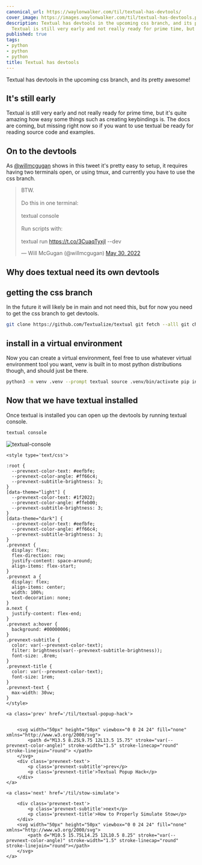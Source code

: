 ```yaml
---
canonical_url: https://waylonwalker.com/til/textual-has-devtools/
cover_image: https://images.waylonwalker.com/til/textual-has-devtools.png
description: Textual has devtools in the upcoming css branch, and its pretty awesome
  Textual is still very early and not really ready for prime time, but it As  https://twit
published: true
tags:
- python
- python
- python
title: Textual has devtools
---
```


Textual has devtools in the upcoming css branch, and its pretty awesome!

## It's still early

Textual is still very early and not really ready for prime time, but it's quite amazing how easy some things such as creating keybindings is.  The docs are coming, but missing right now so if you want to use textual be ready for reading source code and examples.

## On to the devtools

As [@willmcgugan](https://twitter.com/willmcgugan) shows in this tweet it's pretty easy to setup, it requires having two terminals open, or using tmux, and currently you have to use the css branch.

<blockquote class="twitter-tweet"><p lang="en" dir="ltr">BTW.<br><br>Do this in one terminal:<br><br>textual console<br><br>Run scripts with:<br><br>textual run <a href="https://t.co/3CuaqTyxjl">https://t.co/3CuaqTyxjl</a> --dev</p>&mdash; Will McGugan (@willmcgugan) <a href="https://twitter.com/willmcgugan/status/1531294412696956930?ref_src=twsrc%5Etfw">May 30, 2022</a></blockquote>
<script async src="https://platform.twitter.com/widgets.js" charset="utf-8"></script>


## Why does textual need its own devtools

## getting the css branch

In the future it will likely be in main and not need this, but for now you need to get the css branch to get devtools.

``` bash
git clone https://github.com/Textualize/textual git fetch --alll git checkout css
```

## install in a virtual environment

Now you can create a virtual environment, feel free to use whatever virtual environment tool you want, venv is built in to most python distributions though, and should just be there.

``` bash
python3 -m venv .venv --prompt textual source .venv/bin/activate pip install .
```

## Now that we have textual installed

Once textual is installed you can open up the devtools by running textual console.

```bash
textual console
```

![textual-console](https://screenshots.waylonwalker.com/textual-console.webp)
<div class='prevnext'>

    <style type='text/css'>

    :root {
      --prevnext-color-text: #eefbfe;
      --prevnext-color-angle: #ff66c4;
      --prevnext-subtitle-brightness: 3;
    }
    [data-theme="light"] {
      --prevnext-color-text: #1f2022;
      --prevnext-color-angle: #ffeb00;
      --prevnext-subtitle-brightness: 3;
    }
    [data-theme="dark"] {
      --prevnext-color-text: #eefbfe;
      --prevnext-color-angle: #ff66c4;
      --prevnext-subtitle-brightness: 3;
    }
    .prevnext {
      display: flex;
      flex-direction: row;
      justify-content: space-around;
      align-items: flex-start;
    }
    .prevnext a {
      display: flex;
      align-items: center;
      width: 100%;
      text-decoration: none;
    }
    a.next {
      justify-content: flex-end;
    }
    .prevnext a:hover {
      background: #00000006;
    }
    .prevnext-subtitle {
      color: var(--prevnext-color-text);
      filter: brightness(var(--prevnext-subtitle-brightness));
      font-size: .8rem;
    }
    .prevnext-title {
      color: var(--prevnext-color-text);
      font-size: 1rem;
    }
    .prevnext-text {
      max-width: 30vw;
    }
    </style>
    
    <a class='prev' href='/til/textual-popup-hack'>
    

        <svg width="50px" height="50px" viewbox="0 0 24 24" fill="none" xmlns="http://www.w3.org/2000/svg">
            <path d="M13.5 8.25L9.75 12L13.5 15.75" stroke="var(--prevnext-color-angle)" stroke-width="1.5" stroke-linecap="round" stroke-linejoin="round"> </path>
        </svg>
        <div class='prevnext-text'>
            <p class='prevnext-subtitle'>prev</p>
            <p class='prevnext-title'>Textual Popup Hack</p>
        </div>
    </a>
    
    <a class='next' href='/til/stow-simulate'>
    
        <div class='prevnext-text'>
            <p class='prevnext-subtitle'>next</p>
            <p class='prevnext-title'>How to Properly Simulate Stow</p>
        </div>
        <svg width="50px" height="50px" viewbox="0 0 24 24" fill="none" xmlns="http://www.w3.org/2000/svg">
            <path d="M10.5 15.75L14.25 12L10.5 8.25" stroke="var(--prevnext-color-angle)" stroke-width="1.5" stroke-linecap="round" stroke-linejoin="round"></path>
        </svg>
    </a>
  </div>